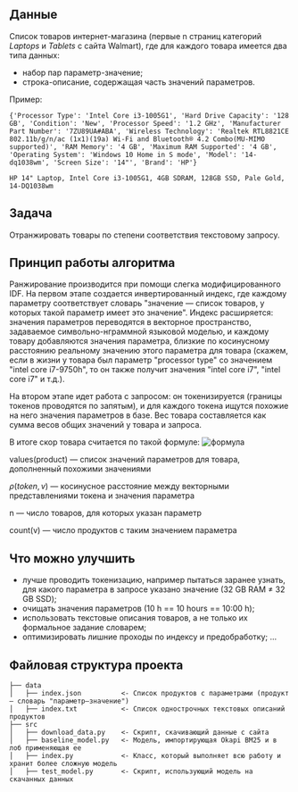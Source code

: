 ## Данные

Список товаров интернет-магазина (первые n страниц категорий *Laptops* и *Tablets* с сайта Walmart), где для каждого товара имеется два типа данных:
* набор пар параметр-значение;
* строка-описание, содержащая часть значений параметров.

Пример:

`{'Processor Type': 'Intel Core i3-1005G1', 'Hard Drive Capacity': '128 GB', 'Condition': 'New', 'Processor Speed': '1.2 GHz', 'Manufacturer Part Number': '7ZU89UA#ABA', 'Wireless Technology': 'Realtek RTL8821CE 802.11b/g/n/ac (1x1)(19a) Wi-Fi and Bluetooth® 4.2 Combo(MU-MIMO supported)', 'RAM Memory': '4 GB', 'Maximum RAM Supported': '4 GB', 'Operating System': 'Windows 10 Home in S mode', 'Model': '14-dq1038wm', 'Screen Size': '14"', 'Brand': 'HP'}`

`HP 14" Laptop, Intel Core i3-1005G1, 4GB SDRAM, 128GB SSD, Pale Gold, 14-DQ1038wm`

## Задача

Отранжировать товары по степени соответствия текстовому запросу.


## Принцип работы алгоритма

Ранжирование производится при помощи слегка модифицированного IDF.
На первом этапе создается инвертированный индекс, где каждому параметру соответствует словарь "значение — список товаров, у которых такой параметр имеет это значение". Индекс расширяется: значения параметров переводятся в векторное пространство, задаваемое символьно-нграммной языковой моделью, и каждому товару добавляются значения параметра, близкие по косинусному расстоянию реальному значению этого параметра для товара (скажем, если в жизни у товара был параметр "processor type" со значением "intel core i7-9750h", то он также получит значения "intel core i7", "intel core i7" и т.д.).


На втором этапе идет работа с запросом: он токенизируется (границы токенов проводятся по запятым), и для каждого токена ищутся похожие на него значения параметров в базе. Вес товара составляется как сумма весов общих значений у товара и запроса.

В итоге скор товара считается по такой формуле:
![формула](https://i.imgur.com/jVU4UTR.png)

values(product) — список значений параметров для товара, дополненный похожими значениями

$\rho(token, v)$ — косинусное расстояние между векторными представлениями токена и значения параметра

n — число товаров, для которых указан параметр

count(v) — число продуктов с таким значением параметра

## Что можно улучшить

* лучше проводить токенизацию, например пытаться заранее узнать, для какого параметра в запросе указано значение (32 GB RAM ≠ 32 GB SSD);
* очищать значения параметров (10 h == 10 hours == 10:00 h);
* использовать текстовые описания товаров, а не только их формальное задание словарем;
* оптимизировать лишние проходы по индексу и предобработку;
...

## Файловая структура проекта

    ├── data
    │   ├── index.json          <- Список продуктов с параметрами (продукт — словарь "параметр—значение")
    │   ├── index.txt           <- Список однострочных текстовых описаний продуктов
    ├── src
    │   ├── download_data.py    <- Скрипт, скачивающий данные с сайта
    │   ├── baseline_model.py   <- Модель, импортирующая Okapi BM25 и в лоб применяющая ее
    │   ├── index.py            <- Класс, который выполняет всю работу и хранит более сложную модель
    │   ├── test_model.py       <- Скрипт, использующий модель на скачанных данных
